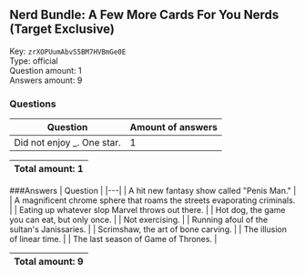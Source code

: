 ## Nerd Bundle: A Few More Cards For You Nerds (Target Exclusive)
Key: `zrXOPUumAbvS5BM7HVBmGe0E`  
Type: official  
Question amount: 1  
Answers amount: 9
### Questions
| Question | Amount of answers |
|---|---|
| Did not enjoy _. One star. | 1 |

|Total amount: 1|
|---|
###Answers
| Question |
|---|
| A hit new fantasy show called "Penis Man." |
| A magnificent chrome sphere that roams the streets evaporating criminals. |
| Eating up whatever slop Marvel throws out there. |
| Hot dog, the game you can eat, but only once. |
| Not exercising. |
| Running afoul of the sultan's Janissaries. |
| Scrimshaw, the art of bone carving. |
| The illusion of linear time. |
| The last season of Game of Thrones. |

|Total amount: 9|
|---|